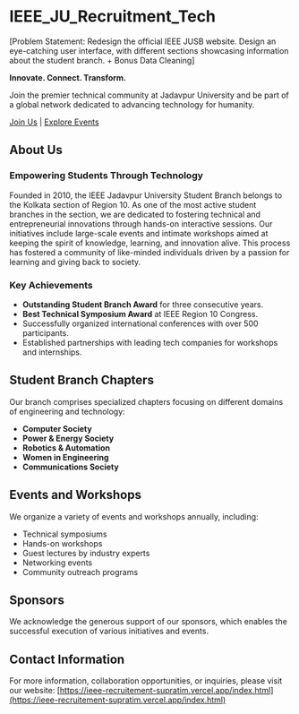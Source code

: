 # IEEE_JU_Recruitment_Tech
[Problem Statement: Redesign the official IEEE JUSB website. Design an eye-catching user interface, with different sections showcasing information about the student branch. + Bonus Data Cleaning]

**Innovate. Connect. Transform.**

Join the premier technical community at Jadavpur University and be part of a global network dedicated to advancing technology for humanity.

[Join Us](https://www.ieee.org/membership/join/index.html) | [Explore Events](#events-and-workshops)

## About Us

### Empowering Students Through Technology

Founded in 2010, the IEEE Jadavpur University Student Branch belongs to the Kolkata section of Region 10. As one of the most active student branches in the section, we are dedicated to fostering technical and entrepreneurial innovations through hands-on interactive sessions. Our initiatives include large-scale events and intimate workshops aimed at keeping the spirit of knowledge, learning, and innovation alive. This process has fostered a community of like-minded individuals driven by a passion for learning and giving back to society.

### Key Achievements

- **Outstanding Student Branch Award** for three consecutive years.
- **Best Technical Symposium Award** at IEEE Region 10 Congress.
- Successfully organized international conferences with over 500 participants.
- Established partnerships with leading tech companies for workshops and internships.

## Student Branch Chapters

Our branch comprises specialized chapters focusing on different domains of engineering and technology:

- **Computer Society**
- **Power & Energy Society**
- **Robotics & Automation**
- **Women in Engineering**
- **Communications Society**

## Events and Workshops

We organize a variety of events and workshops annually, including:

- Technical symposiums
- Hands-on workshops
- Guest lectures by industry experts
- Networking events
- Community outreach programs

## Sponsors

We acknowledge the generous support of our sponsors, which enables the successful execution of various initiatives and events.

## Contact Information

For more information, collaboration opportunities, or inquiries, please visit our website: [https://ieee-recruitement-supratim.vercel.app/index.html](https://ieee-recruitement-supratim.vercel.app/index.html)

